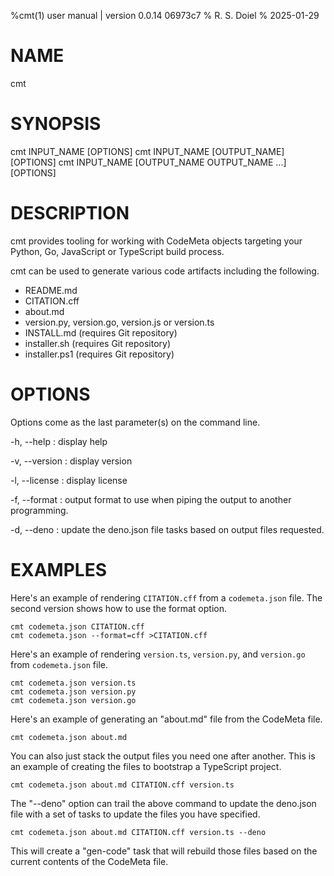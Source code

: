 %cmt(1) user manual | version 0.0.14 06973c7
% R. S. Doiel
% 2025-01-29

# NAME

cmt

# SYNOPSIS

cmt INPUT_NAME [OPTIONS]
cmt INPUT_NAME [OUTPUT_NAME] [OPTIONS]
cmt INPUT_NAME [OUTPUT_NAME OUTPUT_NAME ...] [OPTIONS]

# DESCRIPTION

cmt provides tooling for working with CodeMeta objects
targeting your Python, Go, JavaScript or TypeScript build process.

cmt can be used to generate various code artifacts including the following.

- README.md
- CITATION.cff
- about.md
- version.py, version.go, version.js or version.ts
- INSTALL.md (requires Git repository)
- installer.sh (requires Git repository)
- installer.ps1 (requires Git repository)

# OPTIONS

Options come as the last parameter(s) on the command line.

-h, --help
: display help

-v, --version
: display version

-l, --license
: display license

-f, --format
: output format to use when piping the output to another programming.

-d, --deno
: update the deno.json file tasks based on output files requested.

# EXAMPLES

Here's an example of rendering `CITATION.cff` from a `codemeta.json` file. The second version
shows how to use the format option.

~~~
cmt codemeta.json CITATION.cff
cmt codemeta.json --format=cff >CITATION.cff
~~~

Here's an example of rendering `version.ts`, `version.py`, and `version.go` from `codemeta.json` file.

~~~
cmt codemeta.json version.ts
cmt codemeta.json version.py
cmt codemeta.json version.go
~~~

Here's an example of generating an "about.md" file from the CodeMeta file.

~~~
cmt codemeta.json about.md
~~~

You can also just stack the output files you need one after another.
This is an example of creating the files to bootstrap a TypeScript project.

~~~
cmt codemeta.json about.md CITATION.cff version.ts
~~~

The "--deno" option can trail the above command to update the deno.json file
with a set of tasks to update the files you have specified.

~~~
cmt codemeta.json about.md CITATION.cff version.ts --deno
~~~

This will create a "gen-code" task that will rebuild those files based on
the current contents of the CodeMeta file.

